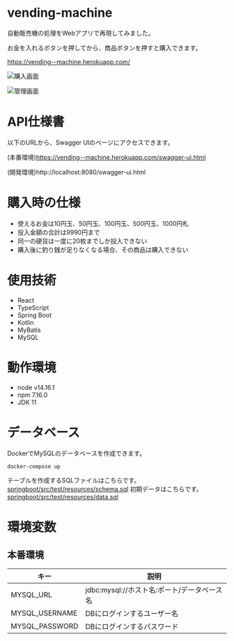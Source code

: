 # vending-machine

自動販売機の処理をWebアプリで再現してみました。

お金を入れるボタンを押してから、商品ボタンを押すと購入できます。

https://vending--machine.herokuapp.com/

![購入画面](https://user-images.githubusercontent.com/79039863/134789659-69302ae7-49b7-42ec-8009-78fde60d3bd9.png)

![管理画面](https://user-images.githubusercontent.com/79039863/134789668-d78b1ac3-08c9-4349-85ee-38049a45a440.png)


# API仕様書

以下のURLから、Swagger UIのページにアクセスできます。

(本番環境)https://vending--machine.herokuapp.com/swagger-ui.html

(開発環境)http://localhost:8080/swagger-ui.html

# 購入時の仕様

- 使えるお金は10円玉、50円玉、100円玉、500円玉、1000円札
- 投入金額の合計は9990円まで
- 同一の硬貨は一度に20枚までしか投入できない
- 購入後に釣り銭が足りなくなる場合、その商品は購入できない


# 使用技術

- React
- TypeScript
- Spring Boot
- Kotlin
- MyBatis
- MySQL

# 動作環境

- node v14.16.1
- npm 7.16.0
- JDK 11

# データベース

DockerでMySQLのデータベースを作成できます。
```
docker-compose up
```

テーブルを作成するSQLファイルはこちらです。
[springboot/src/test/resources/schema.sql](springboot/src/test/resources/schema.sql)
初期データはこちらです。
[springboot/src/test/resources/data.sql](springboot/src/test/resources/data.sql)

# 環境変数

## 本番環境

キー|説明
---|---
MYSQL_URL|jdbc:mysql://ホスト名:ポート/データベース名
MYSQL_USERNAME|DBにログインするユーザー名
MYSQL_PASSWORD|DBにログインするパスワード